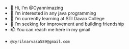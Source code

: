 - 👋 Hi, I’m @Cyannimazing
- 👀 I’m interested in any java programming 
- 🌱 I’m currently learning at STI Davao College
- 💞️ I’m seeking for improvement and building friendship
- 📫 You can reach me here in my gmail
-     @cyrilnarvasa589@gmail.com
